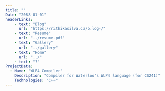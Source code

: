 ```yaml
---
title: ""
Date: "2088-01-01"
headerLinks:
    - text: "Blog"
      url: "https://rithikasilva.ca/b.log-/"
    - text: "Resume"
      url: "../resume.pdf"
    - text: "Gallery"
      url: "../gallery"
    - text: "Home"
      url: "../"
    - text: "?"
ProjectData: 
  - Name: "WLP4 Compiler"
    Description: "Compiler for Waterloo's WLP4 language (for CS241)"
    Technologies: "C++"
---
```



